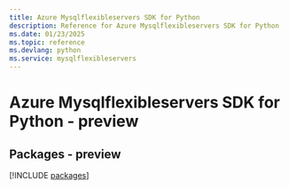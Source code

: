 ```yaml
---
title: Azure Mysqlflexibleservers SDK for Python
description: Reference for Azure Mysqlflexibleservers SDK for Python
ms.date: 01/23/2025
ms.topic: reference
ms.devlang: python
ms.service: mysqlflexibleservers
---
```

# Azure Mysqlflexibleservers SDK for Python - preview
## Packages - preview
[!INCLUDE [packages](mysqlflexibleservers-index.md)]